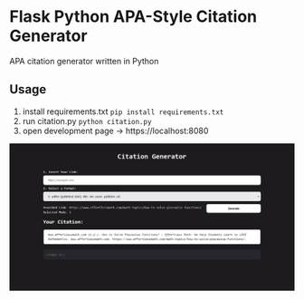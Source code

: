 # Flask Python APA-Style Citation Generator
APA citation generator written in Python

## Usage
1. install requirements.txt `pip install requirements.txt`
2. run citation.py `python citation.py`
3. open development page -> https://localhost:8080

![screenshot](https://github.com/atypdev/flask_citegen/blob/e337470c8bdbb98ed2dd3e13d9539baf55b3ade8/citegen_screenshot.png)

